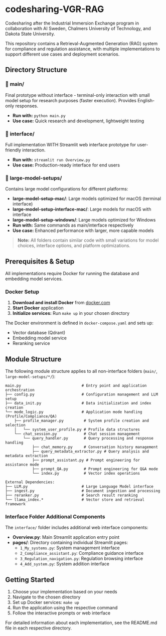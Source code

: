 # codesharing-VGR-RAG

Codesharing after the Industrial Immersion Exchange program in collaboration with AI Sweden, Chalmers University of Technology, and Dakota State University.

This repository contains a Retrieval-Augmented Generation (RAG) system for compliance and regulation assistance, with multiple implementations to support different use cases and deployment scenarios.

## Directory Structure

### 📁 **main/**
Final prototype without interface - terminal-only interaction with small model setup for research purposes (faster execution). Provides English-only responses.
- **Run with:** `python main.py`
- **Use case:** Quick research and development, lightweight testing

### 📁 **interface/**
Full implementation WITH Streamlit web interface prototype for user-friendly interaction.
- **Run with:** `streamlit run Overview.py`
- **Use case:** Production-ready interface for end users

### 📁 **large-model-setups/**
Contains large model configurations for different platforms:
- **large-model-setup-mac/**: Large models optimized for macOS (terminal interface)
- **large-model-setup-interface-mac/**: Large models for macOS with interface
- **large-model-setup-windows/**: Large models optimized for Windows
- **Run with:** Same commands as main/interface respectively
- **Use case:** Enhanced performance with larger, more capable models

> **Note:** All folders contain similar code with small variations for model choices, interface options, and platform optimizations.

## Prerequisites & Setup

All implementations require Docker for running the database and embedding model services.

### Docker Setup
1. **Download and install Docker** from [docker.com](https://www.docker.com/)
2. **Start Docker** application
3. **Initialize services:** Run `make up` in your chosen directory

The Docker environment is defined in `docker-compose.yaml` and sets up:
- Vector database (Qdrant)
- Embedding model service
- Reranking service

## Module Structure

The following module structure applies to all non-interface folders (`main/`, `large-model-setups/*/`):

```
main.py                           # Entry point and application orchestration
├── config.py                     # Configuration management and LLM setup
├── data_init.py                  # Data initialization and index creation
└── mode_logic.py                 # Application mode handling (Profile/Compliance/QA)
    ├── profile_manager.py         # System profile creation and selection
    │   └── system_user_profile.py # Profile data structures
    └── chat_session.py            # Chat session management
        └── query_handler.py       # Query processing and response handling
            ├── chat_memory.py     # Conversation history management
            ├── query_metadata_extractor.py # Query analysis and metadata extraction
            ├── prompt_assistant.py # Prompt engineering for assistance mode
            ├── prompt_QA.py       # Prompt engineering for Q&A mode
            └── index.py           # Vector index operations

External Dependencies:
├── LLM.py                        # Large Language Model interface
├── ingest.py                     # Document ingestion and processing
├── reranker.py                   # Search result reranking
└── llama_index.*                 # Vector store and retrieval framework
```

### Interface Folder Additional Components
The `interface/` folder includes additional web interface components:
- **Overview.py**: Main Streamlit application entry point
- **pages/**: Directory containing individual Streamlit pages:
  - `1_My_systems.py`: System management interface
  - `2_Compliance_assistant.py`: Compliance guidance interface  
  - `3_Regulation_navigation.py`: Regulation browsing interface
  - `4_Add_system.py`: System addition interface

## Getting Started

1. Choose your implementation based on your needs
2. Navigate to the chosen directory
3. Set up Docker services: `make up`
4. Run the application using the respective command
5. Follow the interactive prompts or web interface

For detailed information about each implementation, see the README.md file in each respective directory.
